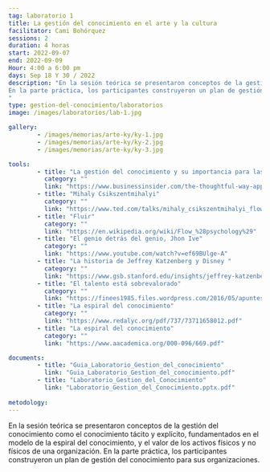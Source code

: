 ```yaml
---
tag: laboratorio 1
title: La gestión del conocimiento en el arte y la cultura
facilitator: Cami Bohórquez
sessions: 2
duration: 4 horas
start: 2022-09-07
end: 2022-09-09
Hour: 4:00 a 6:00 pm
days: Sep 18 Y 30 / 2022
description: "En la sesión teórica se presentaron conceptos de la gestión del conocimiento como el conocimiento tácito y explícito, fundamentados en el modelo de la espiral del conocimiento, y el valor de los activos físicos y no físicos de una organización.  
En la parte práctica, los participantes construyeron un plan de gestión del conocimiento para sus organizaciones. 
"
type: gestion-del-conocimiento/laboratorios
image: /images/laboratorios/lab-1.jpg

gallery:
        - /images/memorias/arte-ky/ky-1.jpg
        - /images/memorias/arte-ky/ky-2.jpg
        - /images/memorias/arte-ky/ky-3.jpg       

tools: 
        - title: "La gestión del conocimiento y su importancia para las organizaciones y los colectivos artísticos:"
          category: ""
          link: "https://www.businessinsider.com/the-thoughtful-way-apples-jony-ive-managed-steve-jobs-2013-9"
        - title: "Mihaly Csikszentmihalyi"
          category: ""
          link: "https://www.ted.com/talks/mihaly_csikszentmihalyi_flow_the_secret_to_happiness"
        - title: "Fluir"
          category: ""
          link: "https://en.wikipedia.org/wiki/Flow_%28psychology%29"
        - title: "El genio detrás del genio, Jhon Ive"
          category: ""
          link: "https://www.youtube.com/watch?v=ef69BUlge-A"
        - title: "La historia de Jeffrey Katzenberg y Disney "
          category: ""
          link: "https://www.gsb.stanford.edu/insights/jeffrey-katzenberg-how-failure-makes-better-leader"
        - title: "El talento está sobrevalorado"
          category: ""
          link: "https://finees1985.files.wordpress.com/2016/05/apuntes_tio-paraimprimir_segundarevisic3b3n_cwm.pdf"
        - title: "La espiral del conocimiento"
          category: ""
          link: "https://www.redalyc.org/pdf/737/73711658012.pdf"
        - title: "La espiral del conocimiento"
          category: ""
          link: "https://www.aacademica.org/000-096/669.pdf"

documents: 
        - title: "Guia_Laboratorio_Gestion_del_conocimiento"
          link: "Guia_Laboratorio_Gestion_del_conocimiento.pdf"
        - title: "Laboratorio_Gestion_del_Conocimiento"
          link: "Laboratorio_Gestion_del_Conocimiento.pptx.pdf"
        
metodology: 
---
```


En la sesión teórica se presentaron conceptos de la gestión del conocimiento como el conocimiento tácito y explícito, fundamentados en el modelo de la espiral del conocimiento, y el valor de los activos físicos y no físicos de una organización.
En la parte práctica, los participantes construyeron un plan de gestión del conocimiento para sus organizaciones.
